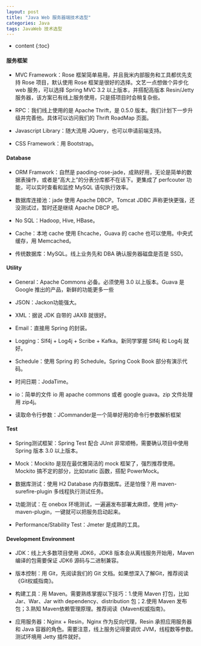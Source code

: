 ```yaml
---
layout: post
title: "Java Web 服务器端技术选型"
categories: Java
tags: JavaWeb 技术选型
---
```


* content
{:toc}




#### 服务框架

- MVC Framework：Rose 框架简单易用，并且我米内部服务和工具都优先支持 Rose 项目，默认使用 Rose 框架是很好的选择。文艺一点想做个异步化 web 服务，可以选择 Spring MVC 3.2 以上版本，并搭配高版本 Resin/Jetty 服务器，该方案已有线上服务使用，只是搭项目时会稍复杂些。

- RPC：我们线上使用的是 Apache Thrift，是 0.5.0 版本。我们计划下一步升级并完善他。具体可以访问我们的 Thrift RoadMap 页面。

- Javascript Library：随大流用 JQuery，也可以申请前端支持。

- CSS Framework：用 Bootstrap。

#### Database

- ORM Framwork：自然是 paoding-rose-jade，成熟好用，无论是简单的数据表操作，或者是“高大上”的分表分库都不在话下。更集成了 perfcouter 功能，可以实时查看和监控 MySQL 语句执行效率。

- 数据库连接池：jade 使用 Apache DBCP。Tomcat JDBC 声称更快更强，还没测试过，暂时还是继续 Apache DBCP 吧。

- No SQL：Hadoop, Hive, HBase。

- Cache：本地 cache 使用 Ehcache，Guava 的 cache 也可以使用。中央式缓存，用 Memcached。

- 传统数据库：MySQL。线上业务先和 DBA 确认服务器磁盘是否是 SSD。

#### Utility

- General：Apache Commons 必备。必须使用 3.0 以上版本。Guava 是 Google 推出的产品，新鲜的功能更多一些

- JSON：Jackon功能强大。

- XML：据说 JDK 自带的 JAXB 就很好。

- Email：直接用 Spring 的封装。

- Logging：Slf4j + Log4j + Scribe + Kafka。新同学掌握 Slf4j 和 Log4j 就好。

- Schedule：使用 Spring 的 Schedule。Spring Cook Book 部分有演示代码。

- 时间日期：JodaTime。

- io：简单的文件 io 用 apache commons 或者 google guava。zip 文件处理用 zip4j。

- 读取命令行参数：JCommander是一个简单好用的命令行参数解析框架

#### Test

- Spring测试框架：Spring Test 配合 JUnit 非常顺畅，需要确认项目中使用 Spring 版本 3.0 以上版本。

- Mock：Mockito 是现在最优雅简洁的 mock 框架了，强烈推荐使用。Mockito 搞不定的部分，比如static 函数，搭配 PowerMock。

- 数据库测试：使用 H2 Database 内存数据库。还是怕慢？用 maven-surefire-plugin 多线程执行测试任务。

- 功能测试：在 onebox 环境测试，一遍遍发布部署太麻烦，使用 jetty-maven-plugin，一键就可以把服务启动起来。

- Performance/Stability Test：Jmeter 是成熟的工具。

#### Development Environment

- JDK：线上大多数项目使用 JDK6，JDK8 版本会从离线服务开始用，Maven 编译的包需要保证 JDK6 源码与二进制兼容。

- 版本控制：用 Git，先阅读我们的 Git 文档。如果想深入了解Git，推荐阅读《Git权威指南》。

- 构建工具：用 Maven。需要熟练掌握以下技巧：1.使用 Maven 打包，比如 Jar、War、Jar with dependency、distribution 包；2.使用 Maven 发布包；3.熟知 Maven依赖管理原理。推荐阅读《Maven权威指南》。

- 应用服务器：Nginx + Resin，Nginx 作为反向代理，Resin 承担应用服务器和 Java 容器的角色。需要注意，线上服务记得要调优 JVM，线程数等参数。测试环境用 Jetty 插件就好。
